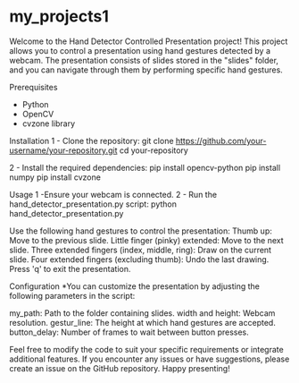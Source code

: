 # my_projects1
 
Welcome to the Hand Detector Controlled Presentation project! This project allows you to control a presentation using hand gestures detected by a webcam. The presentation consists of slides stored in the "slides" folder, and you can navigate through them by performing specific hand gestures.

Prerequisites
* Python
* OpenCV
* cvzone library

Installation
1 - Clone the repository: 
git clone https://github.com/your-username/your-repository.git
cd your-repository

2 - Install the required dependencies:
pip install opencv-python
pip install numpy
pip install cvzone

Usage 
1 -Ensure your webcam is connected.
2 - Run the hand_detector_presentation.py script:
python hand_detector_presentation.py

Use the following hand gestures to control the presentation:
Thumb up: Move to the previous slide.
Little finger (pinky) extended: Move to the next slide.
Three extended fingers (index, middle, ring): Draw on the current slide.
Four extended fingers (excluding thumb): Undo the last drawing.
Press 'q' to exit the presentation.


Configuration 
*You can customize the presentation by adjusting the following parameters in the script:

my_path: Path to the folder containing slides.
width and height: Webcam resolution.
gestur_line: The height at which hand gestures are accepted.
button_delay: Number of frames to wait between button presses.

Feel free to modify the code to suit your specific requirements or integrate additional features. If you encounter any issues or have suggestions, please create an issue on the GitHub repository. Happy presenting!

